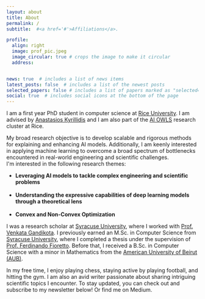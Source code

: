 ```yaml
---
layout: about
title: About
permalink: /
subtitle:  #<a href='#'>Affiliations</a>. 

profile:
  align: right
  image: prof_pic.jpeg
  image_circular: true # crops the image to make it circular
  address: 


news: true  # includes a list of news items
latest_posts: false  # includes a list of the newest posts
selected_papers: false # includes a list of papers marked as "selected={true}"
social: true  # includes social icons at the bottom of the page
---
```


I am a first year PhD student in computer science at <a href="https://www.rice.edu/">Rice University</a>. I am advised by <a href="https://akyrillidis.github.io/about/">Anastasios Kyrillidis</a> and I am also part of the <a href="https://akyrillidis.github.io/aiowls/">AI OWLS</a> research cluster at Rice. 

 
My broad research objective is to develop scalable and rigorous methods for explaining and enhancing AI models. Additionally, I am keenly interested in applying machine learning to overcome a broad spectrum of bottlenecks encountered in real-world engineering and scientific challenges.<br>
I'm interested in the following research themes: <br>

<ul>
<li><strong>Leveraging AI models to tackle complex engineering and scientific problems</strong> </li><br>

<li><strong>Understanding the expressive capabilities of deep learning models through a theoretical lens</strong> </li><br>

<li><strong>Convex and Non-Convex Optimization</strong></li>
</ul>


I was a research scholar at <a href="https://www.syracuse.edu/">Syracuse University</a>, where I worked with <a href="https://sites.google.com/view/gvenkata/home">Prof. Venkata Gandikota</a>. I previously earned an M.Sc. in Computer Science from <a href="https://www.syracuse.edu/">Syracuse University</a>, where I completed a thesis under the supervision of <a href="https://nandofioretto.github.io/">Prof. Ferdinando Fioretto</a>. Before that, I received a B.Sc. in Computer Science with a minor in Mathematics from the <a href="https://www.aub.edu.lb/">American University of Beirut (AUB)</a>.

In my free time, I enjoy playing chess, staying active by playing football, and hitting the gym. I am also an avid writer passionate about sharing intriguing scientific topics I encounter. To stay updated, you can check out and subscribe to my newsletter below! Or find me on Medium.